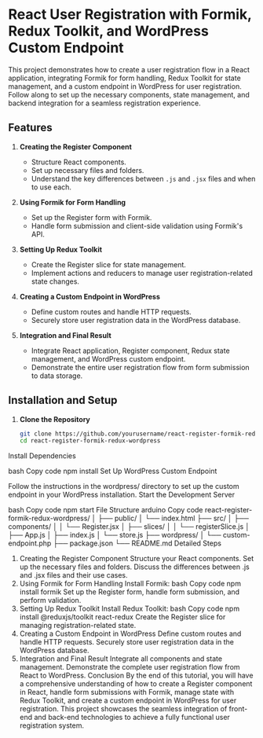 # React User Registration with Formik, Redux Toolkit, and WordPress Custom Endpoint

This project demonstrates how to create a user registration flow in a React application, integrating Formik for form handling, Redux Toolkit for state management, and a custom endpoint in WordPress for user registration. Follow along to set up the necessary components, state management, and backend integration for a seamless registration experience.

## Features

1. **Creating the Register Component**
   - Structure React components.
   - Set up necessary files and folders.
   - Understand the key differences between `.js` and `.jsx` files and when to use each.

2. **Using Formik for Form Handling**
   - Set up the Register form with Formik.
   - Handle form submission and client-side validation using Formik's API.

3. **Setting Up Redux Toolkit**
   - Create the Register slice for state management.
   - Implement actions and reducers to manage user registration-related state changes.

4. **Creating a Custom Endpoint in WordPress**
   - Define custom routes and handle HTTP requests.
   - Securely store user registration data in the WordPress database.

5. **Integration and Final Result**
   - Integrate React application, Register component, Redux state management, and WordPress custom endpoint.
   - Demonstrate the entire user registration flow from form submission to data storage.

## Installation and Setup

1. **Clone the Repository**
   ```bash
   git clone https://github.com/yourusername/react-register-formik-redux-wordpress.git
   cd react-register-formik-redux-wordpress
Install Dependencies

bash
Copy code
npm install
Set Up WordPress Custom Endpoint

Follow the instructions in the wordpress/ directory to set up the custom endpoint in your WordPress installation.
Start the Development Server

bash
Copy code
npm start
File Structure
arduino
Copy code
react-register-formik-redux-wordpress/
│
├── public/
│   └── index.html
├── src/
│   ├── components/
│   │   └── Register.jsx
│   ├── slices/
│   │   └── registerSlice.js
│   ├── App.js
│   ├── index.js
│   └── store.js
├── wordpress/
│   └── custom-endpoint.php
├── package.json
└── README.md
Detailed Steps
1. Creating the Register Component
Structure your React components.
Set up the necessary files and folders.
Discuss the differences between .js and .jsx files and their use cases.
2. Using Formik for Form Handling
Install Formik:
bash
Copy code
npm install formik
Set up the Register form, handle form submission, and perform validation.
3. Setting Up Redux Toolkit
Install Redux Toolkit:
bash
Copy code
npm install @reduxjs/toolkit react-redux
Create the Register slice for managing registration-related state.
4. Creating a Custom Endpoint in WordPress
Define custom routes and handle HTTP requests.
Securely store user registration data in the WordPress database.
5. Integration and Final Result
Integrate all components and state management.
Demonstrate the complete user registration flow from React to WordPress.
Conclusion
By the end of this tutorial, you will have a comprehensive understanding of how to create a Register component in React, handle form submissions with Formik, manage state with Redux Toolkit, and create a custom endpoint in WordPress for user registration. This project showcases the seamless integration of front-end and back-end technologies to achieve a fully functional user registration system.
